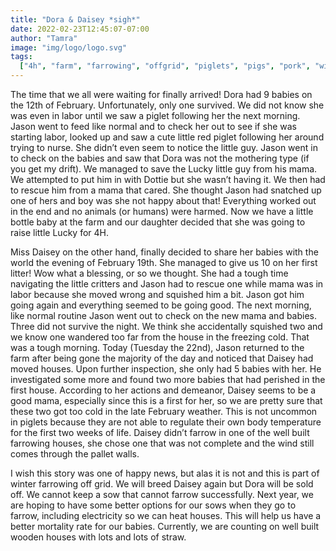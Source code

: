 ```yaml
---
title: "Dora & Daisey *sigh*"
date: 2022-02-23T12:45:07-07:00
author: "Tamra"
image: "img/logo/logo.svg"
tags:
  ["4h", "farm", "farrowing", "offgrid", "piglets", "pigs", "pork", "winter"]
---
```


The time that we all were waiting for finally arrived! Dora had 9 babies on the 12th of February. Unfortunately, only one survived. We did not know she was even in labor until we saw a piglet following her the next morning. Jason went to feed like normal and to check her out to see if she was starting labor, looked up and saw a cute little red piglet following her around trying to nurse. She didn’t even seem to notice the little guy. Jason went in to check on the babies and saw that Dora was not the mothering type (if you get my drift). We managed to save the Lucky little guy from his mama. We attempted to put him in with Dottie but she wasn’t having it. We then had to rescue him from a mama that cared. She thought Jason had snatched up one of hers and boy was she not happy about that! Everything worked out in the end and no animals (or humans) were harmed. Now we have a little bottle baby at the farm and our daughter decided that she was going to raise little Lucky for 4H.

Miss Daisey on the other hand, finally decided to share her babies with the world the evening of February 19th. She managed to give us 10 on her first litter! Wow what a blessing, or so we thought. She had a tough time navigating the little critters and Jason had to rescue one while mama was in labor because she moved wrong and squished him a bit. Jason got him going again and everything seemed to be going good. The next morning, like normal routine Jason went out to check on the new mama and babies. Three did not survive the night. We think she accidentally squished two and we know one wandered too far from the house in the freezing cold. That was a tough morning. Today (Tuesday the 22nd), Jason returned to the farm after being gone the majority of the day and noticed that Daisey had moved houses. Upon further inspection, she only had 5 babies with her. He investigated some more and found two more babies that had perished in the first house. According to her actions and demeanor, Daisey seems to be a good mama, especially since this is a first for her, so we are pretty sure that these two got too cold in the late February weather. This is not uncommon in piglets because they are not able to regulate their own body temperature for the first two weeks of life. Daisey didn’t farrow in one of the well built farrowing houses, she chose one that was not complete and the wind still comes through the pallet walls.

I wish this story was one of happy news, but alas it is not and this is part of winter farrowing off grid. We will breed Daisey again but Dora will be sold off. We cannot keep a sow that cannot farrow successfully. Next year, we are hoping to have some better options for our sows when they go to farrow, including electricity so we can heat houses. This will help us have a better mortality rate for our babies. Currently, we are counting on well built wooden houses with lots and lots of straw.
